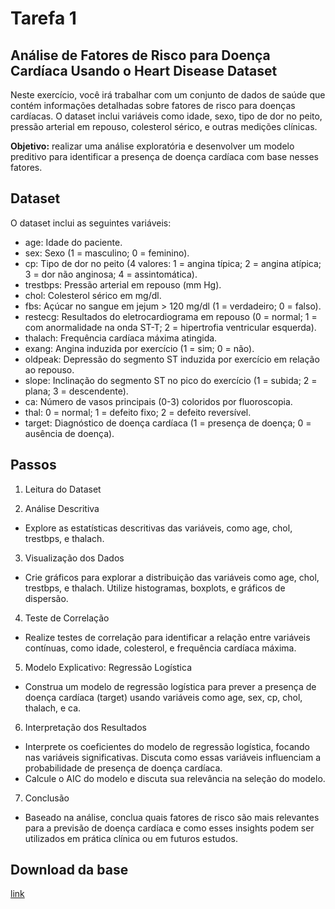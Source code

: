 
# Tarefa 1

## Análise de Fatores de Risco para Doença Cardíaca Usando o Heart Disease Dataset

Neste exercício, você irá trabalhar com um conjunto de dados de saúde que contém informações detalhadas sobre fatores de risco para doenças cardíacas. O dataset inclui variáveis como idade, sexo, tipo de dor no peito, pressão arterial em repouso, colesterol sérico, e outras medições clínicas.

**Objetivo:** realizar uma análise exploratória e desenvolver um modelo preditivo para identificar a presença de doença cardíaca com base nesses fatores.


## Dataset

O dataset inclui as seguintes variáveis:

- age: Idade do paciente.
- sex: Sexo (1 = masculino; 0 = feminino).
- cp: Tipo de dor no peito (4 valores: 1 = angina típica; 2 = angina atípica; 3 = dor não anginosa; 4 = assintomática).
- trestbps: Pressão arterial em repouso (mm Hg).
- chol: Colesterol sérico em mg/dl.
- fbs: Açúcar no sangue em jejum > 120 mg/dl (1 = verdadeiro; 0 = falso).
- restecg: Resultados do eletrocardiograma em repouso (0 = normal; 1 = com anormalidade na onda ST-T; 2 = hipertrofia ventricular esquerda).
- thalach: Frequência cardíaca máxima atingida.
- exang: Angina induzida por exercício (1 = sim; 0 = não).
- oldpeak: Depressão do segmento ST induzida por exercício em relação ao repouso.
- slope: Inclinação do segmento ST no pico do exercício (1 = subida; 2 = plana; 3 = descendente).
- ca: Número de vasos principais (0-3) coloridos por fluoroscopia.
- thal: 0 = normal; 1 = defeito fixo; 2 = defeito reversível.
- target: Diagnóstico de doença cardíaca (1 = presença de doença; 0 = ausência de doença).


## Passos

1.	Leitura do Dataset

2. 	Análise Descritiva

- 	Explore as estatísticas descritivas das variáveis, como age, chol, trestbps, e thalach.

3. 	Visualização dos Dados

-	Crie gráficos para explorar a distribuição das variáveis como age, chol, trestbps, e thalach. Utilize histogramas, boxplots, e gráficos de dispersão.

4.	Teste de Correlação

- Realize testes de correlação para identificar a relação entre variáveis contínuas, como idade, colesterol, e frequência cardíaca máxima.

5.	Modelo Explicativo: Regressão Logística

- Construa um modelo de regressão logística para prever a presença de doença cardíaca (target) usando variáveis como age, sex, cp, chol, thalach, e ca.

6. 	Interpretação dos Resultados

- Interprete os coeficientes do modelo de regressão logística, focando nas variáveis significativas. Discuta como essas variáveis influenciam a probabilidade de presença de doença cardíaca.
- Calcule o AIC do modelo e discuta sua relevância na seleção do modelo.
	
7.	Conclusão

- Baseado na análise, conclua quais fatores de risco são mais relevantes para a previsão de doença cardíaca e como esses insights podem ser utilizados em prática clínica ou em futuros estudos.

## Download da base

[link](https://www.kaggle.com/datasets/johnsmith88/heart-disease-dataset?resource=download)

